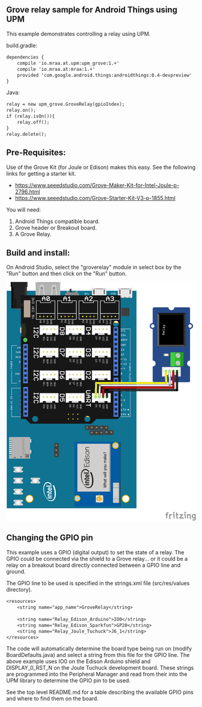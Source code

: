 Grove relay sample for Android Things using UPM
----------------------------------------------

This example demonstrates controlling a relay using UPM.

build.gradle:

   ````
   dependencies {
       compile 'io.mraa.at.upm:upm_grove:1.+'
       compile 'io.mraa.at:mraa:1.+'
       provided 'com.google.android.things:androidthings:0.4-devpreview'
   }
   ````
Java:
````
relay = new upm_grove.GroveRelay(gpioIndex);
relay.on();
if (relay.isOn()){
    relay.off();
}
relay.delete();
````



Pre-Requisites:
---------------
Use of the Grove Kit (for Joule or Edison) makes this easy. See the following links for getting
a starter kit.

*  https://www.seeedstudio.com/Grove-Maker-Kit-for-Intel-Joule-p-2796.html
*  https://www.seeedstudio.com/Grove-Starter-Kit-V3-p-1855.html


You will need:

1. Android Things compatible board.
2. Grove header or Breakout board.
3. A Grove Relay.


Build and install:
------------------

On Android Studio, select the "groverelay" module in select box by the "Run" button
and then click on the "Run" button.

![Schematics for Intel Edison](groverelay.png)


Changing the GPIO pin
---------------------
This example uses a GPIO (digital output) to set the state of a relay. The GPIO could be connected
via the shield to a Grove relay... or it could be a relay on a breakout board directly
connected between a GPIO line and ground.

The GPIO line to be used is specified in the strings.xml file (src/res/values directory).

````
<resources>
    <string name="app_name">GroveRelay</string>

    <string name="Relay_Edison_Arduino">IO0</string>
    <string name="Relay_Edison_Sparkfun">GP20</string>
    <string name="Relay_Joule_Tuchuck">J6_1</string>
</resources>
````

The code will automatically determine the board type being run on (modify BoardDefaults.java) and select a string from this file for the GPIO line.
The above example uses IO0 on the Edison Arduino shield and DISPLAY_0_RST_N on the Joule Tuchuck
development board. These strings are programmed into the Peripheral Manager and read from their
into the UPM library to determine the GPIO pin to be used.

See the top level README.md for a table describing the available GPIO pins and where to find them
on the board.
